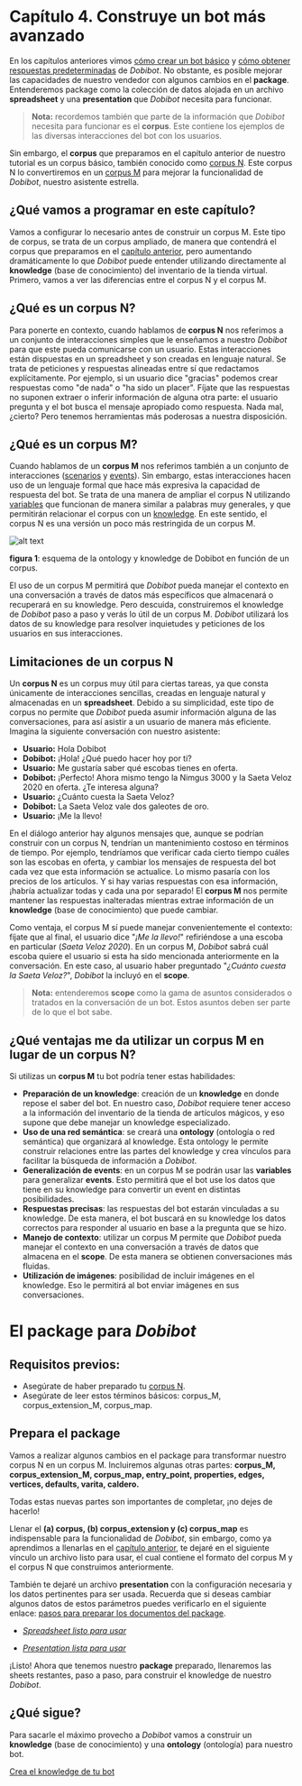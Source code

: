# Capítulo 4. Construye un bot más avanzado

En los capítulos anteriores vimos [cómo crear un bot básico](corpusN(1).md) y [cómo obtener respuestas predeterminadas](corpusN(2).md) de _Dobibot_. No obstante, es posible mejorar las capacidades de nuestro vendedor con algunos cambios en el **package**. Entenderemos package como la colección de datos alojada en un archivo **spreadsheet** y una **presentation** que _Dobibot_ necesita para funcionar.

> **Nota:** recordemos también que parte de la información que _Dobibot_ necesita para funcionar es el **corpus**. Este contiene los ejemplos de las diversas interacciones del bot con los usuarios.


Sin embargo, el **corpus** que preparamos en el capítulo anterior de nuestro tutorial es un corpus básico, también conocido como [corpus N](../concepts/corpusN.md). Este corpus N lo convertiremos en un [corpus M](../concepts/corpusM.md) para mejorar la funcionalidad de _Dobibot_, nuestro asistente estrella.

## ¿Qué vamos a programar en este capítulo?

Vamos a configurar lo necesario antes de construir un  corpus M. Este tipo de corpus, se trata de un corpus ampliado, de manera que contendrá el corpus que preparamos en el [capítulo anterior](corpusN(1).md), pero aumentando dramáticamente lo que _Dobibot_ puede entender utilizando directamente al **knowledge** (base de conocimiento) del inventario de la tienda virtual. Primero, vamos a ver las diferencias entre el corpus N y el corpus M.

## ¿Qué es un corpus N?

Para ponerte en contexto, cuando hablamos de **corpus N** nos referimos a un conjunto de interacciones simples que le enseñamos a nuestro _Dobibot_ para que este pueda comunicarse con un usuario. Estas interacciones están dispuestas en un spreadsheet y son creadas en lenguaje natural. Se trata de peticiones y respuestas alineadas entre sí que redactamos explícitamente. Por ejemplo, si un usuario dice "gracias" podemos crear respuestas como "de nada" o "ha sido un placer". Fíjate que las respuestas no suponen extraer o inferir información de alguna otra parte: el usuario pregunta y el bot busca el mensaje apropiado como respuesta. Nada mal, ¿cierto? Pero tenemos herramientas más poderosas a nuestra disposición.

## ¿Qué es un corpus M?

Cuando hablamos de un **corpus M** nos referimos también a un conjunto de interacciones ([scenarios](../concepts/scenario.md) y [events](../concepts/events.md)). Sin embargo, estas interacciones hacen uso de un lenguaje formal que hace más expresiva la capacidad de respuesta del bot. Se trata de una manera de ampliar el corpus N utilizando [variables](../concepts/variables.md) que funcionan de manera similar a palabras muy generales, y que permitirán relacionar el corpus con un [knowledge](../concepts/ontology.md). En este sentido, el corpus N es una versión un poco más restringida de un corpus M.

![alt text](img/ontología_conocimiento_corpus.png)

**figura 1**: esquema de la ontology y knowledge de Dobibot en función de un corpus.

El uso de un corpus M permitirá que _Dobibot_ pueda manejar el contexto en una conversación a través de datos más específicos que almacenará o recuperará en su knowledge. Pero descuida, construiremos el knowledge de _Dobibot_ paso a paso y verás lo útil de un corpus M. _Dobibot_ utilizará los datos de su knowledge para resolver inquietudes y peticiones de los usuarios en sus interacciones.

## Limitaciones de un corpus N

Un **corpus N** es un corpus muy útil para ciertas tareas, ya que consta únicamente de interacciones sencillas, creadas en lenguaje natural y almacenadas en un **spreadsheet**. Debido a su simplicidad, este tipo de corpus no permite que _Dobibot_ pueda asumir información alguna de las conversaciones, para así asistir a un usuario de manera más eficiente. Imagina la siguiente conversación con nuestro asistente:

- **Usuario:** Hola Dobibot
- **Dobibot:** ¡Hola! ¿Qué puedo hacer hoy por ti?
- **Usuario:** Me gustaría saber qué escobas tienes en oferta.
- **Dobibot:** ¡Perfecto! Ahora mismo tengo la Nimgus 3000 y la Saeta Veloz 2020 en oferta. ¿Te interesa alguna?
- **Usuario:** ¿Cuánto cuesta la Saeta Veloz?
- **Dobibot:** La Saeta Veloz vale dos galeotes de oro.
- **Usuario:** ¡Me la llevo!

En el diálogo anterior hay algunos mensajes que, aunque se podrían construir con un corpus N, tendrían un mantenimiento costoso en términos de tiempo. Por ejemplo, tendríamos que verificar cada cierto tiempo cuáles son las escobas en oferta, y cambiar los mensajes de respuesta del bot cada vez que esta información se actualice. Lo mismo pasaría con los precios de los artículos. Y si hay varias respuestas con esa información, ¡habría actualizar todas y cada una por separado! El **corpus M** nos permite mantener las respuestas inalteradas mientras extrae información de un **knowledge** (base de conocimiento) que puede cambiar.

Como ventaja, el corpus M sí puede manejar convenientemente el contexto: fíjate que al final, el usuario dice "_¡Me la llevo!_" refiriéndose a una escoba en particular (_Saeta Veloz 2020_). En un corpus M, _Dobibot_ sabrá cuál escoba quiere el usuario si esta ha sido mencionada anteriormente en la conversación. En este caso, al usuario haber preguntado "_¿Cuánto cuesta la Saeta Veloz?_", _Dobibot_ la incluyó en el **scope**.

> **Nota:** entenderemos **scope** como la gama de asuntos considerados o tratados en la conversación de un bot. Estos asuntos deben ser parte de lo que el bot sabe.

## ¿Qué ventajas me da utilizar un corpus M en lugar de un corpus N?

Si utilizas un **corpus M** tu bot podría tener estas habilidades:

- **Preparación de un knowledge**: creación de un **knowledge** en donde repose el saber del bot. En nuestro caso, _Dobibot_ requiere tener acceso a la información del inventario de la tienda de artículos mágicos, y eso supone que debe manejar un knowledge especializado.
- **Uso de una red semántica**: se creará una **ontology** (ontología o red semántica) que organizará al knowledge. Esta ontology le permite construir relaciones entre las partes del knowledge y crea vínculos para facilitar la búsqueda de información a _Dobibot_.
- **Generalización de events**: en un corpus M se podrán usar las **variables** para generalizar **events**. Esto permitirá que el bot use los datos que tiene en su knowledge para convertir un event en distintas posibilidades.
- **Respuestas precisas**: las respuestas del bot estarán vinculadas a su knowledge. De esta manera, el bot buscará en su knowledge los datos correctos para responder al usuario en base a la pregunta que se hizo.
- **Manejo de contexto**: utilizar un corpus M permite que _Dobibot_ pueda manejar el contexto en una conversación a través de datos que almacena en el **scope**. De esta manera se obtienen conversaciones más fluidas.
- **Utilización de imágenes**: posibilidad de incluir imágenes en el knowledge. Eso le permitirá al bot enviar imágenes en sus conversaciones.

# El package para _Dobibot_

## Requisitos previos:

- Asegúrate de haber preparado tu [corpus N](corpusN(1).md). 
- Asegúrate de leer estos términos básicos: corpus_M, corpus_extension_M, corpus_map.

## Prepara el package

Vamos a realizar algunos cambios en el package para transformar nuestro corpus N en un corpus M. Incluiremos algunas otras partes:
**corpus_M, corpus_extension_M, corpus_map, entry_point, properties, edges, vertices, defaults, varita, caldero.**

Todas estas nuevas partes son importantes de completar, ¡no dejes de hacerlo!

Llenar el **(a) corpus, (b) corpus_extension y (c) corpus_map** es indispensable para la funcionalidad de _Dobibot_, sin embargo, como ya aprendimos a llenarlas en el [capítulo anterior](corpusN(1).md), te dejaré en el siguiente vínculo un archivo listo para usar, el cual contiene el formato del corpus M y el corpus N que construimos anteriormente.

También te dejaré un archivo **presentation** con la configuración necesaria y los datos pertinentes para ser usada. Recuerda que si deseas cambiar algunos datos de estos parámetros puedes verificarlo en el siguiente enlace: [pasos para preparar los documentos del package](../shared_tips/docs_preparation.md).

- *[Spreadsheet listo para usar](https://docs.google.com/spreadsheets/d/1YyLZmXATFbAJi4UvZ7eKdXT6hqDUZ8oIcRW125_4_qY/edit?usp=sharing)*

- *[Presentation lista para usar](https://docs.google.com/presentation/d/1n0Q9LQSB99Qj2kxxi1JPHTBm42PkLeDdR6kgOVXTilo/edit?usp=sharing)*

¡Listo! Ahora que tenemos nuestro **package** preparado, llenaremos las sheets restantes, paso a paso, para construir el knowledge de nuestro _Dobibot_.

## ¿Qué sigue?

Para sacarle el máximo provecho a _Dobibot_ vamos a construir un **knowledge** (base de conocimiento) y una **ontology** (ontología) para nuestro bot.

[Crea el knowledge de tu bot](corpusM(2).md)
